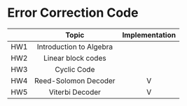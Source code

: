 # Error Correction Code

|     |          Topic          | Implementation |
|:---:|:-----------------------:|:--------------:|
| HW1 | Introduction to Algebra |                |
| HW2 |   Linear block codes    |                |
| HW3 |       Cyclic Code       |                |
| HW4 |  Reed-Solomon Decoder   |       V        |
| HW5 |     Viterbi Decoder     |       V        |